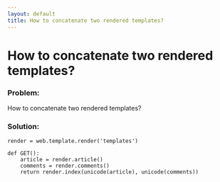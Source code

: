 ```yaml
---
layout: default
title: How to concatenate two rendered templates?
---
```


# How to concatenate two rendered templates?

### Problem:

How to concatenate two rendered templates?

### Solution:

    render = web.template.render('templates')

    def GET(): 
        article = render.article() 
        comments = render.comments() 
        return render.index(unicode(article), unicode(comments))